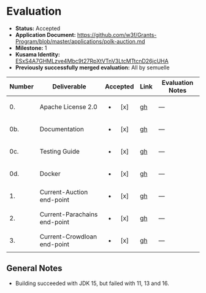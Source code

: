 # Evaluation

- **Status:** Accepted
- **Application Document:** https://github.com/w3f/Grants-Program/blob/master/applications/polk-auction.md
- **Milestone:** 1
- **Kusama Identity:** [ESxS4A7GHMLzve4Mbc9t27RpXtVTnV3LtcMTtcnD26jcUHA](https://polkascan.io/pre/kusama/account/ESxS4A7GHMLzve4Mbc9t27RpXtVTnV3LtcMTtcnD26jcUHA)
- **Previously successfully merged evaluation:** All by semuelle

| Number | Deliverable                  |        Accepted        | Link                                                                                                                                                     | Evaluation Notes |
| ------ | ---------------------------- | :--------------------: | -------------------------------------------------------------------------------------------------------------------------------------------------------- | ---------------- |
| 0.     | Apache License 2.0           | <ul><li>[x] </li></ul> | [gh](https://github.com/CrommVardek/polk-auction-core/blob/834a452459712b10a8113200eafbf9d232ca22be/LICENSE)                                             | —                |
| 0b.    | Documentation                | <ul><li>[x] </li></ul> | [gh](https://github.com/CrommVardek/polk-auction-core/blob/834a452459712b10a8113200eafbf9d232ca22be/README.md)                                           | —                |
| 0c.    | Testing Guide                | <ul><li>[x] </li></ul> | [gh](https://github.com/CrommVardek/polk-auction-core/blob/834a452459712b10a8113200eafbf9d232ca22be/README.md#Tests)                                     | —                |
| 0d.    | Docker                       | <ul><li>[x] </li></ul> | [gh](https://github.com/CrommVardek/polk-auction-core/blob/834a452459712b10a8113200eafbf9d232ca22be/Dockerfile)                                          | —                |
| 1.     | Current-Auction end-point    | <ul><li>[x] </li></ul> | [gh](https://github.com/CrommVardek/polk-auction-core/blob/834a452459712b10a8113200eafbf9d232ca22be/src/main/polkauction/core/route/AuctionRouting.kt)   | —                |
| 2.     | Current-Parachains end-point | <ul><li>[x] </li></ul> | [gh](https://github.com/CrommVardek/polk-auction-core/blob/834a452459712b10a8113200eafbf9d232ca22be/src/main/polkauction/core/route/ParachainRouting.kt) | —                |
| 3.     | Current-Crowdloan end-point  | <ul><li>[x] </li></ul> | [gh](https://github.com/CrommVardek/polk-auction-core/blob/834a452459712b10a8113200eafbf9d232ca22be/src/main/polkauction/core/route/CrowdloanRouting.kt) | —                |

## General Notes

- Building succeeded with JDK 15, but failed with 11, 13 and 16.
